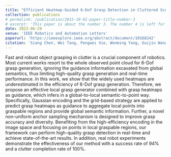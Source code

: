 ```yaml
---
title: "Efficient Heatmap-Guided 6-Dof Grasp Detection in Cluttered Scenes"
collection: publications
# permalink: /publication/2015-10-01-paper-title-number-3
# excerpt: 'This paper is about the number 3. The number 4 is left for future work.'
date: 2023-06-29
venue: 'IEEE Robotics and Automation Letters'
paperurl: 'https://ieeexplore.ieee.org/abstract/document/10168242'
citation: 'Siang Chen, Wei Tang, Pengwei Xie, Wenming Yang, Guijin Wang'
---
```


Fast and robust object grasping in clutter is a crucial component of robotics. Most current works resort to the whole observed point cloud for 6-Dof grasp generation, ignoring the guidance information excavated from global semantics, thus limiting high-quality grasp generation and real-time performance. In this work, we show that the widely used heatmaps are underestimated in the efficiency of 6-Dof grasp generation. Therefore, we propose an effective local grasp generator combined with grasp heatmaps as guidance, which infers in a global-to-local semantic-to-point way. Specifically, Gaussian encoding and the grid-based strategy are applied to predict grasp heatmaps as guidance to aggregate local points into graspable regions and provide global semantic information. Further, a novel non-uniform anchor sampling mechanism is designed to improve grasp accuracy and diversity. Benefiting from the high-efficiency encoding in the image space and focusing on points in local graspable regions, our framework can perform high-quality grasp detection in real-time and achieve state-of-the-art results. In addition, real robot experiments demonstrate the effectiveness of our method with a success rate of 94% and a clutter completion rate of 100%.
